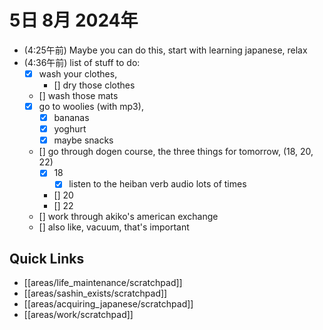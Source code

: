 # 5日 8月 2024年
- (4:25午前) Maybe you can do this, start with learning japanese, relax
- (4:36午前) list of stuff to do: 
  - [x] wash your clothes, 
    - [] dry those clothes
  - [] wash those mats
  - [x] go to woolies (with mp3), 
    - [x] bananas
    - [x] yoghurt
    - [x] maybe snacks
  - [] go through dogen course, the three things for tomorrow, (18, 20, 22)
    - [x] 18
      - [x] listen to the heiban verb audio lots of times
    - [] 20
    - [] 22
  - [] work through akiko's american exchange
  - [] also like, vacuum, that's important

 



## Quick Links
- [[areas/life_maintenance/scratchpad]]
- [[areas/sashin_exists/scratchpad]]
- [[areas/acquiring_japanese/scratchpad]]
- [[areas/work/scratchpad]]
